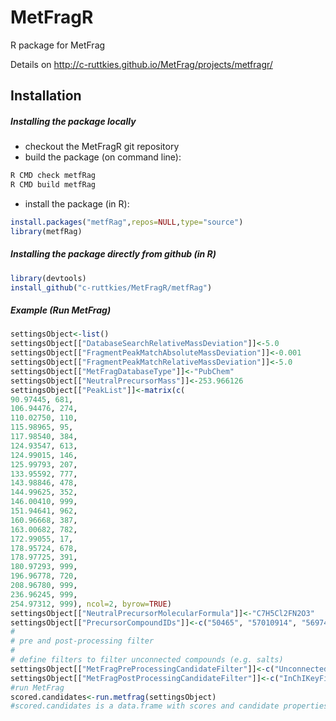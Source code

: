 MetFragR
========

R package for MetFrag

Details on http://c-ruttkies.github.io/MetFrag/projects/metfragr/

Installation
------------

##### Installing the package locally
- checkout the MetFragR git repository
- build the package (on command line): <br>
```bash
R CMD check metfRag
R CMD build metfRag
```
- install the package (in R): <br>
```R
install.packages("metfRag",repos=NULL,type="source")
library(metfRag)
```

##### Installing the package directly from github (in R)
```R
library(devtools)
install_github("c-ruttkies/MetFragR/metfRag")
```

##### Example (Run MetFrag)
```R
settingsObject<-list()
settingsObject[["DatabaseSearchRelativeMassDeviation"]]<-5.0
settingsObject[["FragmentPeakMatchAbsoluteMassDeviation"]]<-0.001
settingsObject[["FragmentPeakMatchRelativeMassDeviation"]]<-5.0
settingsObject[["MetFragDatabaseType"]]<-"PubChem"
settingsObject[["NeutralPrecursorMass"]]<-253.966126
settingsObject[["PeakList"]]<-matrix(c(
90.97445, 681,
106.94476, 274,
110.02750, 110,
115.98965, 95,
117.98540, 384,
124.93547, 613,
124.99015, 146,
125.99793, 207,
133.95592, 777,
143.98846, 478,
144.99625, 352,
146.00410, 999,
151.94641, 962,
160.96668, 387,
163.00682, 782,
172.99055, 17,
178.95724, 678,
178.97725, 391,
180.97293, 999,
196.96778, 720,
208.96780, 999,
236.96245, 999,
254.97312, 999), ncol=2, byrow=TRUE)
settingsObject[["NeutralPrecursorMolecularFormula"]]<-"C7H5Cl2FN2O3"
settingsObject[["PrecursorCompoundIDs"]]<-c("50465", "57010914", "56974741", "88419651", "23354334")
#
# pre and post-processing filter
#
# define filters to filter unconnected compounds (e.g. salts)
settingsObject[["MetFragPreProcessingCandidateFilter"]]<-c("UnconnectedCompoundFilter","IsotopeFilter")
settingsObject[["MetFragPostProcessingCandidateFilter"]]<-c("InChIKeyFilter")
#run MetFrag
scored.candidates<-run.metfrag(settingsObject)
#scored.candidates is a data.frame with scores and candidate properties
```
